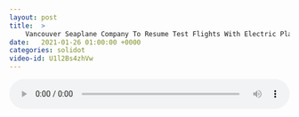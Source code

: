 ```yaml
---
layout: post
title:  >
    Vancouver Seaplane Company To Resume Test Flights With Electric Plane
date:   2021-01-26 01:00:00 +0000
categories: solidot
video-id: U1l2Bs4zhVw
---
```


<audio src="/assets/154c585316450433111244a31a8733c7.mp3" style="width: 100%;" controls></audio>

